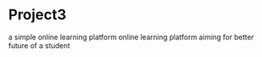 # Project3
a simple online learning platform 
online learning platform aiming for better future of a student 
